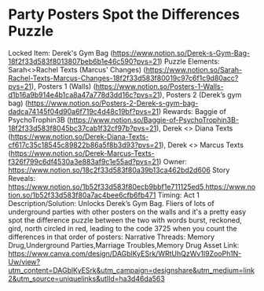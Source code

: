 # Party Posters Spot the Differences Puzzle

Locked Item: Derek's Gym Bag (https://www.notion.so/Derek-s-Gym-Bag-18f2f33d583f8013807beb6b1e46c590?pvs=21)
Puzzle Elements: Sarah<>Rachel Texts (Marcus' Changes) (https://www.notion.so/Sarah-Rachel-Texts-Marcus-Changes-18f2f33d583f80019c97c6f1c9d80acc?pvs=21), Posters 1 (Walls) (https://www.notion.so/Posters-1-Walls-d1b16a9b914e4b1ca8a47a778d3dd16c?pvs=21), Posters 2 (Derek’s gym bag) (https://www.notion.so/Posters-2-Derek-s-gym-bag-dadca74145f04d90a6f719c4d48c19bf?pvs=21)
Rewards: Baggie of PsychoTrophin3B (https://www.notion.so/Baggie-of-PsychoTrophin3B-18f2f33d583f8045bc37cab1f32cf97b?pvs=21), Derek <> Diana Texts (https://www.notion.so/Derek-Diana-Texts-cf617c35c18545c89822b86a5f8b3d93?pvs=21), Derek <> Marcus Texts (https://www.notion.so/Derek-Marcus-Texts-f326f799c6df4530a3e883af9c1e55ad?pvs=21)
Owner: https://www.notion.so/18c2f33d583f80a39b13ca462bd2d606
Story Reveals: https://www.notion.so/1b52f33d583f80ecb9bbf1e711125ed5,https://www.notion.so/1b52f33d583f80a7ac4bee6cfb6fb471
Timing: Act 1
Description/Solution: Unlocks Derek’s Gym Bag.
Fliers of lots of underground parties with other posters on the walls and it's a pretty easy spot the difference puzzle between the two with words burst, reckoned, gird, north circled in red, leading to the code 3725 when you count the differences in that order of posters:
Narrative Threads: Memory Drug,Underground Parties,Marriage Troubles,Memory Drug
Asset Link: https://www.canva.com/design/DAGblKyESrk/WRtUhQzWv1I9ZooPh1N-Uw/view?utm_content=DAGblKyESrk&utm_campaign=designshare&utm_medium=link2&utm_source=uniquelinks&utlId=ha3d46da563